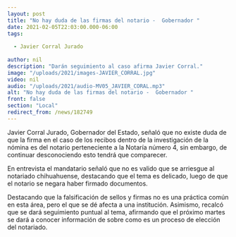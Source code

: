 ```yaml
---
layout: post
title: "No hay duda de las firmas del notario -  Gobernador "
date: 2021-02-05T22:03:00.000-06:00
tags:
  
  - Javier Corral Jurado
  
author: nil
description: "Darán seguimiento al caso afirma Javier Corral."
image: "/uploads/2021/images-JAVIER_CORRAL.jpg"
video: nil
audio: "/uploads/2021/audio-MV05_JAVIER_CORAL.mp3"
alt: "No hay duda de las firmas del notario -  Gobernador "
front: false
section: "Local"
redirect_from: /news/182749
---
```


Javier Corral Jurado, Gobernador del Estado, señaló que no existe duda de que la firma en el caso de los recibos dentro de la investigación de la nómina es del notario perteneciente a la Notaría número 4, sin embargo, de continuar desconociendo esto tendrá que comparecer.

En entrevista el mandatario señaló que no es valido que se arriesgue al notariado chihuahuense, destacando que el tema es delicado, luego de que el notario se  negara haber firmado documentos. 

Destacando que la falsificación de sellos y firmas no es una práctica común en esta área, pero el que se dé afecta a una institución. Asimismo, recalcó que se dará seguimiento puntual al tema, afirmando que el próximo martes se dará a conocer información de sobre como es un proceso de elección del notariado.